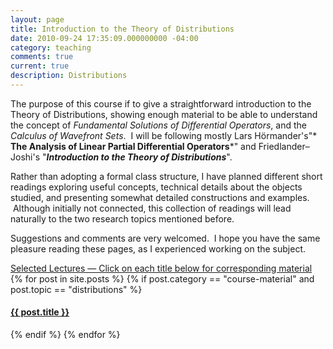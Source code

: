 ```yaml
---
layout: page
title: Introduction to the Theory of Distributions
date: 2010-09-24 17:35:09.000000000 -04:00
category: teaching
comments: true
current: true
description: Distributions
---
```


The purpose of this course if to give a straightforward introduction to the Theory of Distributions, showing enough material to be able to understand the concept of *Fundamental Solutions of Differential Operators*, and the *Calculus of Wavefront Sets*.  I will be following mostly Lars Hörmander's"* **The Analysis of Linear Partial Differential Operators***" and Friedlander–Joshi's "***Introduction to the Theory of Distributions***".

Rather than adopting a formal class structure, I have planned different short readings exploring useful concepts, technical details about the objects studied, and presenting somewhat detailed constructions and examples.  Although initially not connected, this collection of readings will lead naturally to the two research topics mentioned before.

Suggestions and comments are very welcomed.  I hope you have the same pleasure reading these pages, as I experienced working on the subject.

<div class="row">
	<div class="col-sm-12">
		<div class="list-group">
			<a href="#" class="list-group-item active">Selected Lectures — Click on each title below for corresponding material</a>
			{% for post in site.posts %}
			{% if post.category == "course-material" and post.topic == "distributions" %}
			<a href="{{ post.url | prepend: side.baseurl }}" class="list-group-item">
				<h4 class="list-group-item-heading">{{ post.title }}</h4>
			</a>
			{% endif %}
			{% endfor %}
		</div>
	</div>
</div>
